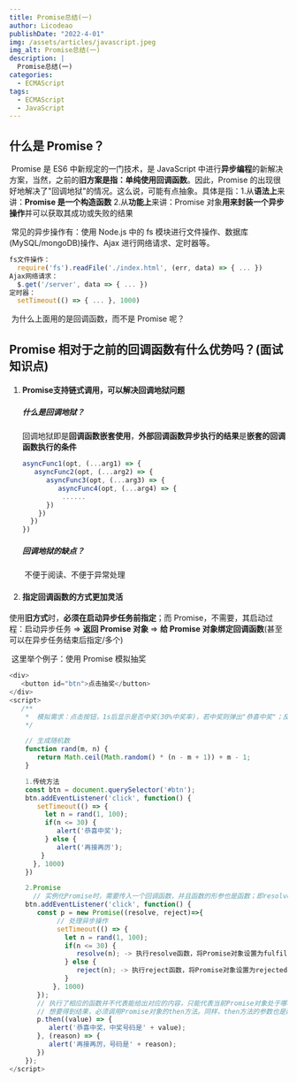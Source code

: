 ```yaml
---
title: Promise总结(一)
author: Licodeao
publishDate: "2022-4-01"
img: /assets/articles/javascript.jpeg
img_alt: Promise总结(一)
description: |
  Promise总结(一)
categories:
  - ECMAScript
tags:
  - ECMAScript
  - JavaScript
---
```


## 什么是 Promise？

​ Promise 是 ES6 中新规定的一门技术，是 JavaScript 中进行**异步编程**的新解决方案，当然，之前的**旧方案是指：单纯使用回调函数**。因此，Promise 的出现很好地解决了"回调地狱"的情况。这么说，可能有点抽象。具体是指：1.从**语法上**来讲：**Promise 是一个构造函数** 2.从**功能上**来讲：Promise 对象**用来封装一个异步操作**并可以获取其成功或失败的结果

​ 常见的异步操作有：使用 Node.js 中的 fs 模块进行文件操作、数据库(MySQL/mongoDB)操作、Ajax 进行网络请求、定时器等。

```javascript
fs文件操作：
  require('fs').readFile('./index.html', (err, data) => { ... })
Ajax网络请求：
  $.get('/server', data => { ... })
定时器：
  setTimeout(() => { ... }, 1000)
```

​ 为什么上面用的是回调函数，而不是 Promise 呢？

## Promise 相对于之前的回调函数有什么优势吗？**(面试知识点)**

1. #### Promise**支持链式调用**，**可以解决回调地狱问题**

   ##### 什么是回调地狱？

   ​ 回调地狱即是**回调函数嵌套使用**，**外部回调函数异步执行的结果**是**嵌套的回调函数执行的条件**

   ```javascript
   asyncFunc1(opt, (...arg1) => {
      asyncFunc2(opt, (...arg2) => {
         asyncFunc3(opt, (...arg3) => {
            asyncFunc4(opt, (...arg4) => {
             ......
         })
       })
     })
   })
   ```

   ##### 回调地狱的缺点？

   ​ 不便于阅读、不便于异常处理

2. #### **指定回调函数的方式更加灵活**

​ 使用**旧方式**时，**必须在启动异步任务前指定**；而 Promise，不需要，其启动过程：启动异步任务 => **返回 Promise 对象** => **给 Promise 对象绑定回调函数**(甚至可以在异步任务结束后指定/多个)

​ 这里举个例子：使用 Promise 模拟抽奖

```javascript
<div>
   <button id="btn">点击抽奖</button>
</div>
<script>
   /**
    *  模拟需求：点击按钮，1s后显示是否中奖(30%中奖率)，若中奖则弹出"恭喜中奖"；反正，则弹出"再接再厉"
    */

    // 生成随机数
    function rand(m, n) {
       return Math.ceil(Math.random() * (n - m + 1)) + m - 1;
    }

    1.传统方法
    const btn = document.querySelector('#btn');
    btn.addEventListener('click', function() {
       setTimeout(() => {
         let n = rand(1, 100);
         if(n <= 30) {
            alert('恭喜中奖');
         } else {
            alert('再接再厉');
        }
      }, 1000)
    })

    2.Promise
      // 实例化Promise时，需要传入一个回调函数，并且函数的形参也是函数；即resolve, reject是函数类型的数据
    btn.addEventListener('click', function() {
       const p = new Promise((resolve, reject)=>{
            // 处理异步操作
            setTimeout(() => {
              let n = rand(1, 100);
              if(n <= 30) {
                 resolve(n); -> 执行resolve函数，将Promise对象设置为fulfilled（resolved）状态（已成功），可以进行传参
              } else {
                 reject(n); -> 执行reject函数，将Promise对象设置为rejected状态（已失败），可以进行传参
              }
           }, 1000)
       });
       // 执行了相应的函数并不代表能给出对应的内容，只能代表当前Promise对象处于哪种状态
       // 想要得到结果，必须调用Promise对象的then方法。同样，then方法的参数也是两个函数类型数据，分别对应Promise对象处于resolved状态和rejected状态
       p.then((value) => {
          alert('恭喜中奖，中奖号码是' + value);
       }, (reason) => {
          alert('再接再厉，号码是' + reason);
       })
    });
</script>
```
